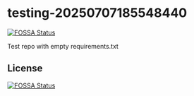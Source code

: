 # testing-20250707185548440
[![FOSSA Status](https://app.fossa.com/api/projects/git%2Bgithub.com%2Fkirogum%2Ftesting-20250707185548440.svg?type=shield)](https://app.fossa.com/projects/git%2Bgithub.com%2Fkirogum%2Ftesting-20250707185548440?ref=badge_shield)

Test repo with empty requirements.txt


## License
[![FOSSA Status](https://app.fossa.com/api/projects/git%2Bgithub.com%2Fkirogum%2Ftesting-20250707185548440.svg?type=large)](https://app.fossa.com/projects/git%2Bgithub.com%2Fkirogum%2Ftesting-20250707185548440?ref=badge_large)